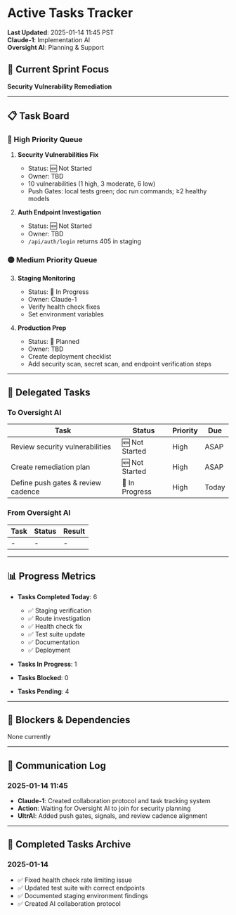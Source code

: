 # Active Tasks Tracker

**Last Updated**: 2025-01-14 11:45 PST  
**Claude-1**: Implementation AI  
**Oversight AI**: Planning & Support

## 🎯 Current Sprint Focus
**Security Vulnerability Remediation**

---

## 📋 Task Board

### 🔴 High Priority Queue
1. **Security Vulnerabilities Fix**
   - Status: 🆕 Not Started
   - Owner: TBD
   - 10 vulnerabilities (1 high, 3 moderate, 6 low)
   - Push Gates: local tests green; doc run commands; ≥2 healthy models
   
2. **Auth Endpoint Investigation**
   - Status: 🆕 Not Started  
   - Owner: TBD
   - `/api/auth/login` returns 405 in staging

### 🟡 Medium Priority Queue
3. **Staging Monitoring**
   - Status: 🔄 In Progress
   - Owner: Claude-1
   - Verify health check fixes
   - Set environment variables

4. **Production Prep**
   - Status: 📅 Planned
   - Owner: TBD
   - Create deployment checklist
   - Add security scan, secret scan, and endpoint verification steps

---

## 🤝 Delegated Tasks

### To Oversight AI
| Task | Status | Priority | Due |
|------|--------|----------|-----|
| Review security vulnerabilities | 🆕 Not Started | High | ASAP |
| Create remediation plan | 🆕 Not Started | High | ASAP |
| Define push gates & review cadence | 🔄 In Progress | High | Today |

### From Oversight AI
| Task | Status | Result |
|------|--------|--------|
| - | - | - |

---

## 📊 Progress Metrics

- **Tasks Completed Today**: 6
  - ✅ Staging verification
  - ✅ Route investigation  
  - ✅ Health check fix
  - ✅ Test suite update
  - ✅ Documentation
  - ✅ Deployment

- **Tasks In Progress**: 1
- **Tasks Blocked**: 0
- **Tasks Pending**: 4

---

## 🚧 Blockers & Dependencies

None currently

---

## 💬 Communication Log

### 2025-01-14 11:45
- **Claude-1**: Created collaboration protocol and task tracking system
- **Action**: Waiting for Oversight AI to join for security planning
 - **UltrAI**: Added push gates, signals, and review cadence alignment

---

## 🎉 Completed Tasks Archive

### 2025-01-14
- ✅ Fixed health check rate limiting issue
- ✅ Updated test suite with correct endpoints
- ✅ Documented staging environment findings
- ✅ Created AI collaboration protocol